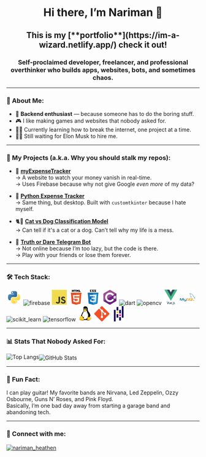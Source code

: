 <h1 align="center">Hi there, I’m Nariman 👋</h1>
<h2 align="center"> This is my [**portfolio**](https://im-a-wizard.netlify.app/) check it out!
<h3 align="center">Self-proclaimed developer, freelancer, and professional overthinker who builds apps, websites, bots, and sometimes chaos.</h3>


---

### 🧩 About Me:
- 🎯 **Backend enthusiast** — because someone has to do the boring stuff.
- 🎮 I like making games and websites that nobody asked for.
- 🧑‍💻 Currently learning how to break the internet, one project at a time.
- 🤷‍♂️ Still waiting for Elon Musk to hire me.

---

### 🚀 My Projects (a.k.a. Why you should stalk my repos):
- 🤑 [**myExpenseTracker**](https://expense-62a15.web.app/)  
  → A website to watch your money vanish in real-time.  
  → Uses Firebase because why not give Google *even more* of my data?

- 🐍 [**Python Expense Tracker**](https://github.com/HnarimanH/Finance_app)  
  → Same thing, but desktop. Built with `customtkinter` because I hate myself.

- 🐈🐶 [**Cat vs Dog Classification Model**](https://github.com/HnarimanH/Cat_vs_Dog_Classification)  
  → Can tell if it's a cat or a dog. Can’t tell why my life is a mess.

- 🤖 [**Truth or Dare Telegram Bot**](https://github.com/HnarimanH/telegram_bot)  
  → Not online because I’m too lazy, but the code is there.  
  → Play with your friends or lose them forever.

---

### 🛠️ Tech Stack:
<p align="left"> 
  <img src="https://raw.githubusercontent.com/devicons/devicon/master/icons/python/python-original.svg" alt="python" width="40" height="40"/> 
  <img src="https://www.vectorlogo.zone/logos/firebase/firebase-icon.svg" alt="firebase" width="40" height="40"/> 
  <img src="https://raw.githubusercontent.com/devicons/devicon/master/icons/javascript/javascript-original.svg" alt="javascript" width="40" height="40"/> 
  <img src="https://raw.githubusercontent.com/devicons/devicon/master/icons/html5/html5-original-wordmark.svg" alt="html5" width="40" height="40"/> 
  <img src="https://raw.githubusercontent.com/devicons/devicon/master/icons/css3/css3-original-wordmark.svg" alt="css3" width="40" height="40"/> 
  <img src="https://raw.githubusercontent.com/devicons/devicon/master/icons/csharp/csharp-original.svg" alt="csharp" width="40" height="40"/> 
  <img src="https://www.vectorlogo.zone/logos/dartlang/dartlang-icon.svg" alt="dart" width="40" height="40"/> 
  <img src="https://www.vectorlogo.zone/logos/opencv/opencv-icon.svg" alt="opencv" width="40" height="40"/> 
  <img src="https://raw.githubusercontent.com/devicons/devicon/master/icons/vuejs/vuejs-original-wordmark.svg" alt="vuejs" width="40" height="40"/> 
  <img src="https://raw.githubusercontent.com/devicons/devicon/master/icons/mysql/mysql-original-wordmark.svg" alt="mysql" width="40" height="40"/> 
  <img src="https://upload.wikimedia.org/wikipedia/commons/0/05/Scikit_learn_logo_small.svg" alt="scikit_learn" width="40" height="40"/> 
  <img src="https://www.vectorlogo.zone/logos/tensorflow/tensorflow-icon.svg" alt="tensorflow" width="40" height="40"/> 
  <img src="https://raw.githubusercontent.com/devicons/devicon/master/icons/linux/linux-original.svg" alt="linux" width="40" height="40"/> 
  <img src="https://raw.githubusercontent.com/devicons/devicon/master/icons/git/git-original.svg" alt="git" width="40" height="40"/> 
  <img src="https://raw.githubusercontent.com/devicons/devicon/master/icons/pandas/pandas-original.svg" alt="pandas" width="40" height="40"/> 
</p>

---

### 📊 Stats That Nobody Asked For:
<p>
  <img align="left" src="https://github-readme-stats.vercel.app/api/top-langs?username=hnarimanh&show_icons=true&locale=en&layout=compact&theme=dark" alt="Top Langs" />
</p>

<p>
  <img align="center" src="https://github-readme-stats.vercel.app/api?username=hnarimanh&show_icons=true&locale=en&theme=dark" alt="GitHub Stats" />
</p>

---

### 🎸 Fun Fact:
I can play guitar! My favorite bands are Nirvana, Led Zeppelin, Ozzy Osbourne, Guns N’ Roses, and Pink Floyd.  
Basically, I’m one bad day away from starting a garage band and abandoning tech.

---

### 🔗 Connect with me:
<a href="https://instagram.com/nariman_heathen" target="blank">
  <img align="center" src="https://raw.githubusercontent.com/rahuldkjain/github-profile-readme-generator/master/src/images/icons/Social/instagram.svg" alt="nariman_heathen" height="30" width="40" />
</a>
